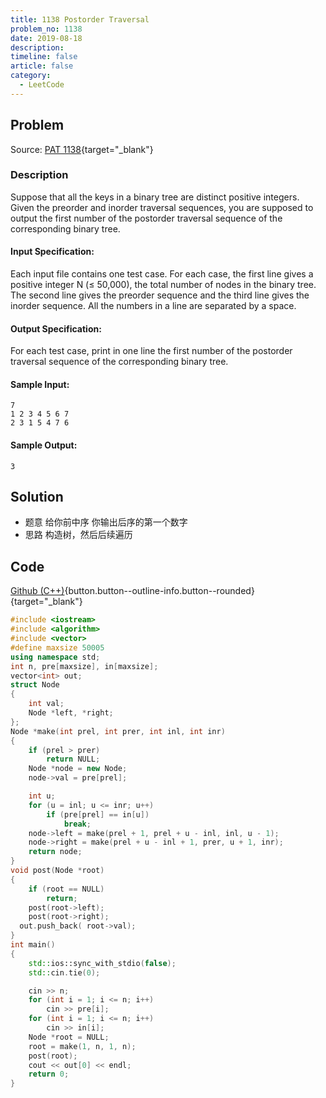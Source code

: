 ```yaml
---
title: 1138 Postorder Traversal
problem_no: 1138
date: 2019-08-18
description: 
timeline: false
article: false
category:
  - LeetCode
---
```


<!--more-->

## Problem

Source: [PAT 1138](){target="_blank"}

### Description

Suppose that all the keys in a binary tree are distinct positive integers. Given the preorder and inorder traversal
sequences, you are supposed to output the first number of the postorder traversal sequence of the corresponding binary
tree.

#### Input Specification:

Each input file contains one test case. For each case, the first line gives a positive integer N (≤ 50,000), the total
number of nodes in the binary tree. The second line gives the preorder sequence and the third line gives the inorder
sequence. All the numbers in a line are separated by a space.

#### Output Specification:

For each test case, print in one line the first number of the postorder traversal sequence of the corresponding binary
tree.

#### Sample Input:

```
7
1 2 3 4 5 6 7
2 3 1 5 4 7 6
```

#### Sample Output:

```
3
```

## Solution

- 题意 给你前中序 你输出后序的第一个数字
- 思路 构造树，然后后续遍历

## Code

[Github (C++)](https://github.com/Alomerry/algorithm/blob/master/pat/a/){button.button--outline-info.button--rounded}{target="_blank"}


```cpp
#include <iostream>
#include <algorithm>
#include <vector>
#define maxsize 50005
using namespace std;
int n, pre[maxsize], in[maxsize];
vector<int> out;
struct Node
{
    int val;
    Node *left, *right;
};
Node *make(int prel, int prer, int inl, int inr)
{
    if (prel > prer)
        return NULL;
    Node *node = new Node;
    node->val = pre[prel];

    int u;
    for (u = inl; u <= inr; u++)
        if (pre[prel] == in[u])
            break;
    node->left = make(prel + 1, prel + u - inl, inl, u - 1);
    node->right = make(prel + u - inl + 1, prer, u + 1, inr);
    return node;
}
void post(Node *root)
{
    if (root == NULL)
        return;
    post(root->left);
    post(root->right);
  out.push_back( root->val);
}
int main()
{
    std::ios::sync_with_stdio(false);
    std::cin.tie(0);

    cin >> n;
    for (int i = 1; i <= n; i++)
        cin >> pre[i];
    for (int i = 1; i <= n; i++)
        cin >> in[i];
    Node *root = NULL;
    root = make(1, n, 1, n);
    post(root);
    cout << out[0] << endl;
    return 0;
}
```
